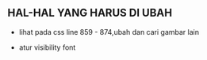 ## HAL-HAL YANG HARUS DI UBAH

- lihat pada css line 859  - 874,ubah  dan cari gambar lain

- atur visibility font